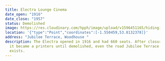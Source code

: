 ```yaml
---
title: Electra Lounge Cinema
date_open: "1916"
date_close: "1957"
status: Demolished
image: https://res.cloudinary.com/hpph/image/upload/v1596451165/hidinginplainsight/electraloungecinema.svg
location: '{"type":"Point","coordinates":[-1.550459,53.8132378]}'
address: "Jubilee Terrace, Woodhouse "
description: The Electra opened in 1916 and had 660 seats. After closure in 1957
  it became a printers until demolished, even the road Jubilee Terrace no longer
  exists.
---
```


